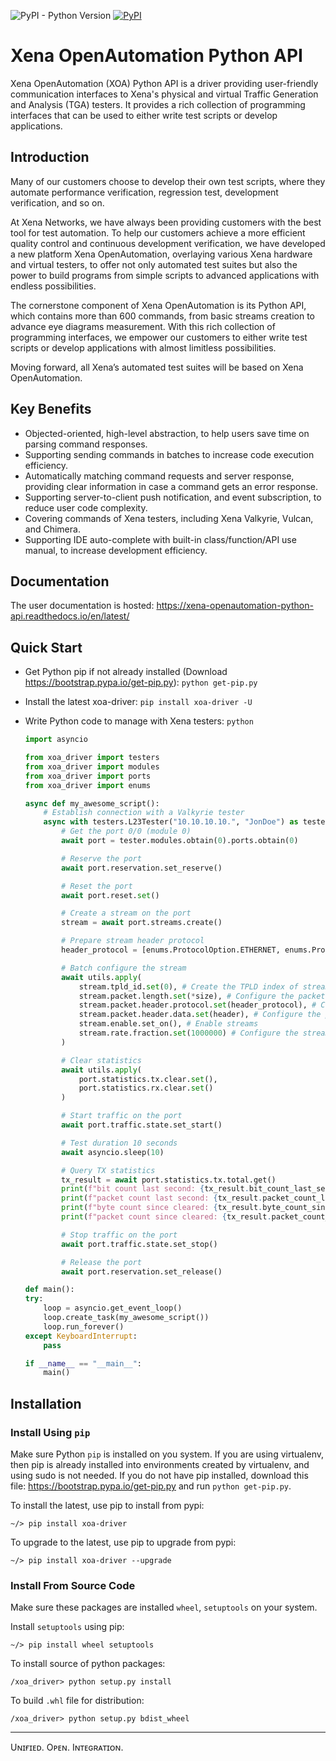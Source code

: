 ![PyPI - Python Version](https://img.shields.io/pypi/pyversions/xoa-driver) [![PyPI](https://img.shields.io/pypi/v/xoa-driver)](https://pypi.python.org/pypi/xoa-driver)
# Xena OpenAutomation Python API
Xena OpenAutomation (XOA) Python API is a driver providing user-friendly communication interfaces to Xena's physical and virtual Traffic Generation and Analysis (TGA) testers. It provides a rich collection of programming interfaces that can be used to either write test scripts or develop applications.

## Introduction
Many of our customers choose to develop their own test scripts, where they automate performance verification, regression test, development verification, and so on.

At Xena Networks, we have always been providing customers with the best tool for test automation. To help our customers achieve a more efficient quality control and continuous development verification, we have developed a new platform Xena OpenAutomation, overlaying various Xena hardware and virtual testers, to offer not only automated test suites but also the power to build programs from simple scripts to advanced applications with endless possibilities.

The cornerstone component of Xena OpenAutomation is its Python API, which contains more than 600 commands, from basic streams creation to advance eye diagrams measurement. With this rich collection of programming interfaces, we empower our customers to either write test scripts or develop applications with almost limitless possibilities.

Moving forward, all Xena’s automated test suites will be based on Xena OpenAutomation.

## Key Benefits
* Objected-oriented, high-level abstraction, to help users save time on parsing command responses.
* Supporting sending commands in batches to increase code execution efficiency.
* Automatically matching command requests and server response, providing clear information in case a command gets an error response.
* Supporting server-to-client push notification, and event subscription, to reduce user code complexity.
* Covering commands of Xena testers, including Xena Valkyrie, Vulcan, and Chimera.
* Supporting IDE auto-complete with built-in class/function/API use manual, to increase development efficiency.

## Documentation
The user documentation is hosted:
https://xena-openautomation-python-api.readthedocs.io/en/latest/


## Quick Start

* Get Python pip if not already installed (Download https://bootstrap.pypa.io/get-pip.py):
    `python get-pip.py`

* Install the latest xoa-driver:
    `pip install xoa-driver -U`

* Write Python code to manage with Xena testers:
    `python`
    ```python
    import asyncio

    from xoa_driver import testers
    from xoa_driver import modules
    from xoa_driver import ports
    from xoa_driver import enums

    async def my_awesome_script():
        # Establish connection with a Valkyrie tester
        async with testers.L23Tester("10.10.10.10.", "JonDoe") as tester:
            # Get the port 0/0 (module 0)
            await port = tester.modules.obtain(0).ports.obtain(0)

            # Reserve the port
            await port.reservation.set_reserve()

            # Reset the port
            await port.reset.set()

            # Create a stream on the port
            stream = await port.streams.create()

            # Prepare stream header protocol
            header_protocol = [enums.ProtocolOption.ETHERNET, enums.ProtocolOption.IP]

            # Batch configure the stream
            await utils.apply(
                stream.tpld_id.set(0), # Create the TPLD index of stream
                stream.packet.length.set(*size), # Configure the packet size
                stream.packet.header.protocol.set(header_protocol), # Configure the packet type
                stream.packet.header.data.set(header), # Configure the packet header
                stream.enable.set_on(), # Enable streams
                stream.rate.fraction.set(1000000) # Configure the stream rate 100%
            )

            # Clear statistics
            await utils.apply(
                port.statistics.tx.clear.set(),
                port.statistics.rx.clear.set()
            )

            # Start traffic on the port
            await port.traffic.state.set_start()

            # Test duration 10 seconds
            await asyncio.sleep(10)

            # Query TX statistics
            tx_result = await port.statistics.tx.total.get()
            print(f"bit count last second: {tx_result.bit_count_last_sec}")
            print(f"packet count last second: {tx_result.packet_count_last_sec}")
            print(f"byte count since cleared: {tx_result.byte_count_since_cleared}")
            print(f"packet count since cleared: {tx_result.packet_count_since_cleared}")

            # Stop traffic on the port
            await port.traffic.state.set_stop()

            # Release the port
            await port.reservation.set_release()

    def main():
    try:
        loop = asyncio.get_event_loop()
        loop.create_task(my_awesome_script())
        loop.run_forever()
    except KeyboardInterrupt:
        pass

    if __name__ == "__main__":
        main()
    ```


## Installation

### Install Using `pip`
Make sure Python `pip` is installed on you system. If you are using virtualenv, then pip is already installed into environments created by virtualenv, and using sudo is not needed. If you do not have pip installed, download this file: https://bootstrap.pypa.io/get-pip.py and run `python get-pip.py`.

To install the latest, use pip to install from pypi:
``` shell
~/> pip install xoa-driver
```

To upgrade to the latest, use pip to upgrade from pypi:
``` shell
~/> pip install xoa-driver --upgrade
```

### Install From Source Code
Make sure these packages are installed ``wheel``, ``setuptools`` on your system.

Install ``setuptools`` using pip:
``` shell
~/> pip install wheel setuptools
```

To install source of python packages:
``` shell
/xoa_driver> python setup.py install
```

To build ``.whl`` file for distribution:
``` shell
/xoa_driver> python setup.py bdist_wheel
```


***

Uɴɪғɪᴇᴅ. Oᴘᴇɴ. Iɴᴛᴇɢʀᴀᴛɪᴏɴ.
